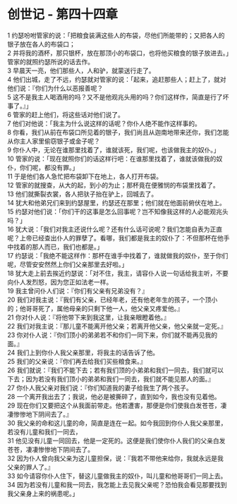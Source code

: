 # 创世记 - 第四十四章
  
 1 约瑟吩咐管家的说：「把粮食装满这些人的布袋，尽他们所能带的；又把各人的银子放在各人的布袋口；  
 2 并将我的酒杯，那只银杯，放在那顶小的布袋口，也将他买粮食的银子放进去。」管家的就照约瑟所说的话去作。  
 3 早晨天一亮，他们那些人，人和驴，就蒙送行走了。  
 4 他们出城，走了不远，约瑟就对管家的说：「起来，追赶那些人；赶上了，就对他们说：『你们为什么以恶报善呢？  
 5 这不是我主人喝酒用的吗？又不是他观兆头用的吗？你们这样作，简直是行了坏事了。』」  
 6 管家的赶上他们，将这些话对他们说了。  
 7 他们对他说：「我主为什么说这样的话呢？你仆人绝不能作这样事的。  
 8 你看，我们从前在布袋口所见着的银子，我们尚且从迦南地带来还你，我们怎能从你主人家里偷窃银子或金子呢？  
 9 你仆人中，无论在谁那里找着了，谁就该死，我们呢，也该做我主的奴仆。」  
 10 管家的说：「现在就照你们的话这样行吧：在谁那里找着了，谁就该做我的奴仆，你们呢，都没有罪。」  
 11 于是他们各人急忙把布袋卸下在地上，各人打开布袋。  
 12 管家的就搜查，从大的起，到小的为止；那杯竟在便雅悯的布袋里找着了。  
 13 他们就撕裂衣裳，各人把驮子抬在驴上，回城去了。  
 14 犹大和他弟兄们来到约瑟屋里，约瑟还在那里；他们就在他面前俯伏在地上。  
 15 约瑟对他们说：「你们干的这事是怎么回事呢？岂不知像我这样的人必能观兆头吗？」  
 16 犹大说：「我们对我主还说什么呢？还有什么话可说呢？我们怎能自表为正直呢？上帝已经查出仆人的罪孽了。看哪，我们都是我主的奴仆了：不但那杯在他手中找着的那人而已，我们也都是。」  
 17 约瑟说：「我绝不能这样作：那杯在谁手中找着了，谁就做我的奴仆，至于你们呢，尽管安安然然上你们父亲那里去好啦。」  
 18 犹大走上前去挨近约瑟说：「对不住，我主，请容仆人说一句话给我主听，不要向仆人发烈怒，因为您正如法老一样。  
 19 我主曾问仆人们说：『你们有父亲有兄弟没有？』  
 20 我们对我主说：『我们有父亲，已经年老，还有他老年生的孩子，一个顶小的；他哥哥死了，属他母亲的只剩下他一人，他父亲又疼爱他。』  
 21 你对仆人说：『将他带下来到我这里，让我亲眼瞪着他。』  
 22 我们对我主说：『那儿童不能离开他父亲；若离开他父亲，他父亲就一定死。』  
 23 你对仆人说：『你们顶小的弟弟若不和你们一同下来，你们就不能再见我的面。』  
 24 我们上到你仆人我父亲那里，将我主的话告诉了他。  
 25 我们的父亲说：『你们再去给我们买些粮食来。』  
 26 我们就说：『我们不能下去；若有我们顶的小弟弟和我们一同去，我们就可以下去；因为若没有我们顶小的弟弟和我们一同去，我们就不能见那人的面。』  
 27 你仆人我父亲对我们说：『你们知道我的妻子给我生了两个孩子。  
 28 一个离开我出去了；我说，他必是被撕碎了，直到如今，我也没有见着他。  
 29 现在你们又要把这个从我面前带走。他若遭害，那便是你们使我白发苍苍，凄凄惨惨地下阴间去了。』  
 30 我父亲的命和这儿童的命，简直是连在一起。如今我回到你仆人我父亲那里，若没有儿童和我们一同去，  
 31 他见没有儿童一同回去，他是一定死的。这便是我们使你仆人我们的父亲白发苍苍，凄凄惨惨地下阴间去了。  
 32 因为仆人曾向我父亲为这儿童担保，说：『我若不带他来给你，我就永远是我父亲的罪人了。』  
 33 如今请容你仆人住下，替这儿童做我主的奴仆，叫儿童和他哥哥们一同上去。  
 34 因为若没有儿童和我一同去，我怎能上去见我父亲呢？恐怕我会看见那要找到我父亲身上来的祸患呢。」